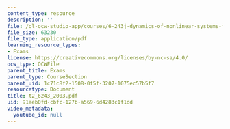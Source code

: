 ```yaml
---
content_type: resource
description: ''
file: /ol-ocw-studio-app/courses/6-243j-dynamics-of-nonlinear-systems-fall-2003/91aeb0fdcbfc127ba5696d4283c1f1dd_t2_6243_2003.pdf
file_size: 63230
file_type: application/pdf
learning_resource_types:
- Exams
license: https://creativecommons.org/licenses/by-nc-sa/4.0/
ocw_type: OCWFile
parent_title: Exams
parent_type: CourseSection
parent_uid: 1c71c8f2-1508-0f5f-3207-1075ec57b5f7
resourcetype: Document
title: t2_6243_2003.pdf
uid: 91aeb0fd-cbfc-127b-a569-6d4283c1f1dd
video_metadata:
  youtube_id: null
---
```


